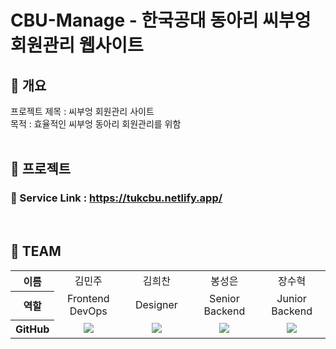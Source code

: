 # CBU-Manage - 한국공대 동아리 씨부엉 회원관리 웹사이트

## 🧾 개요
프로젝트 제목 : 씨부엉 회원관리 사이트<br>
목적 : 효율적인 씨부엉 동아리 회원관리를 위함<br>
<br>

## 📃 프로젝트

### 🔗 Service Link : https://tukcbu.netlify.app/
<br>


## 👥 TEAM

<table width="950">
    <thead>
    </thead>
    <tbody>
    <tr>
        <th>이름</th>
        <td width="100" align="center">김민주</td>
        <td width="100" align="center">김희찬</td>
        <td width="100" align="center">봉성은</td>
        <td width="100" align="center">장수혁</td>
    </tr>
    <tr>
        <th>역할</th>
        <td width="150" align="center">
            Frontend <br> DevOps 
        </td>
        <td width="150" align="center">
            Designer
        </td>
        <td width="150" align="center">
            Senior Backend
        </td>
        <td width="150" align="center">
            Junior Backend
        </td>
    </tr>
    <tr>
        <th>GitHub</th>
        <td width="100" align="center">
            <a href="https://github.com/ming0o">
                <img src="http://img.shields.io/badge/ming0o-green?style=social&logo=github"/>
            </a>
        </td>
        <td width="100" align="center">
            <a href="https://github.com/76Dosu">
                <img src="http://img.shields.io/badge/76Dosu-green?style=social&logo=github"/>
            </a>
        </td>
        <td width="100" align="center">
            <a href="https://github.com/BongSeongEun">
                <img src="http://img.shields.io/badge/BongSeongEun-green?style=social&logo=github"/>
            </a>
        </td>
        <td width="100" align="center">
            <a href="https://github.com/SH4316">
                <img src="http://img.shields.io/badge/SH4316-green?style=social&logo=github"/>
            </a>
        </td>
    </tr>
    </tbody>
</table>
<br>
